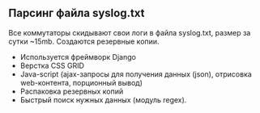 ## Парсинг файла syslog.txt 
Все коммутаторы скидывают свои логи в файла syslog.txt, размер за сутки ~15mb.
Создаются резервные копии.
-   Используется фреймворк Django
-   Верстка CSS GRID
-   Java-script (ajax-запросы для получения данных (json), отрисовка web-контента, порционный вывод)
-   Распаковка резервных копий
-   Быстрый поиск нужных данных (модуль regex).
